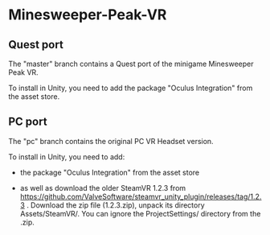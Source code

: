 # Minesweeper-Peak-VR

## Quest port

The "master" branch contains a Quest port of the minigame Minesweeper Peak VR.

To install in Unity, you need to add the package "Oculus Integration" from the asset store.


## PC port

The "pc" branch contains the original PC VR Headset version.

To install in Unity, you need to add:

* the package "Oculus Integration" from the asset store

* as well as download the older SteamVR 1.2.3 from
  https://github.com/ValveSoftware/steamvr_unity_plugin/releases/tag/1.2.3 .
  Download the zip file (1.2.3.zip), unpack its directory Assets/SteamVR/.
  You can ignore the ProjectSettings/ directory from the .zip.
